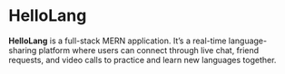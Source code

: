 # HelloLang

**HelloLang** is a full-stack MERN application. It’s a real-time language-sharing platform where users can connect through live chat, friend requests, and video calls to practice and learn new languages together.



